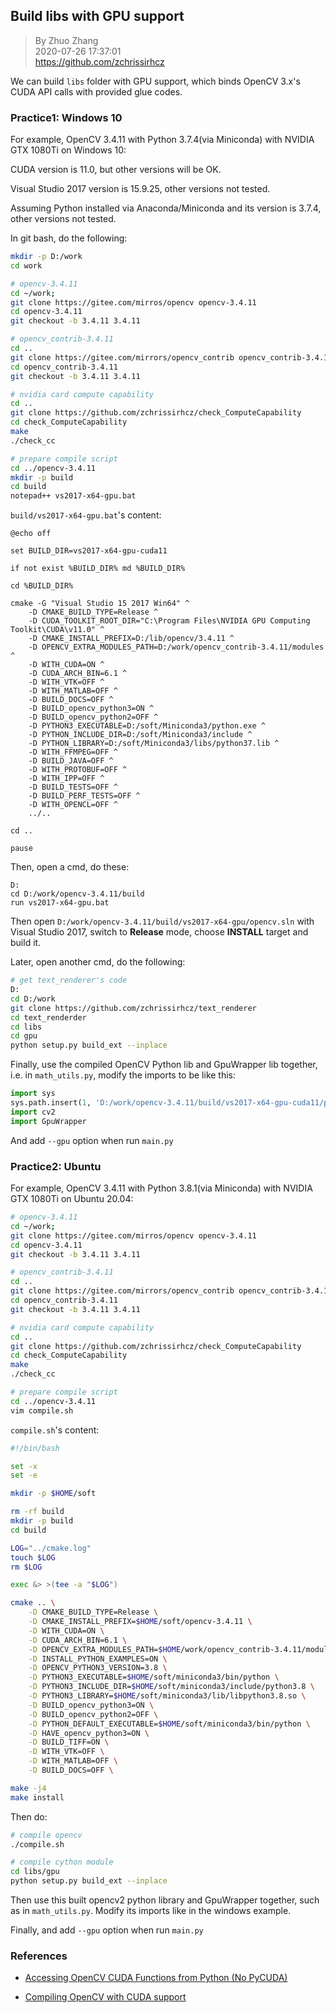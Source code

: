 ## Build libs with GPU support

>By Zhuo Zhang  
>2020-07-26 17:37:01  
>https://github.com/zchrissirhcz  


We can build `libs` folder with GPU support, which binds OpenCV 3.x's CUDA API calls with provided glue codes.

### Practice1: Windows 10
For example, OpenCV 3.4.11 with Python 3.7.4(via Miniconda) with NVIDIA GTX 1080Ti on Windows 10:

CUDA version is 11.0, but other versions will be OK.

Visual Studio 2017 version is 15.9.25, other versions not tested.

Assuming Python installed via Anaconda/Miniconda and its version is 3.7.4, other versions not tested.


In git bash, do the following:
```bash
mkdir -p D:/work
cd work

# opencv-3.4.11
cd ~/work;
git clone https://gitee.com/mirros/opencv opencv-3.4.11
cd opencv-3.4.11
git checkout -b 3.4.11 3.4.11

# opencv_contrib-3.4.11
cd ..
git clone https://gitee.com/mirrors/opencv_contrib opencv_contrib-3.4.11
cd opencv_contrib-3.4.11
git checkout -b 3.4.11 3.4.11

# nvidia card compute capability
cd ..
git clone https://github.com/zchrissirhcz/check_ComputeCapability
cd check_ComputeCapability
make
./check_cc

# prepare compile script
cd ../opencv-3.4.11
mkdir -p build
cd build
notepad++ vs2017-x64-gpu.bat
```

`build/vs2017-x64-gpu.bat`'s content:
```batch
@echo off

set BUILD_DIR=vs2017-x64-gpu-cuda11

if not exist %BUILD_DIR% md %BUILD_DIR%

cd %BUILD_DIR%

cmake -G "Visual Studio 15 2017 Win64" ^
    -D CMAKE_BUILD_TYPE=Release ^
    -D CUDA_TOOLKIT_ROOT_DIR="C:\Program Files\NVIDIA GPU Computing Toolkit\CUDA\v11.0" ^
    -D CMAKE_INSTALL_PREFIX=D:/lib/opencv/3.4.11 ^
    -D OPENCV_EXTRA_MODULES_PATH=D:/work/opencv_contrib-3.4.11/modules ^
    -D WITH_CUDA=ON ^
    -D CUDA_ARCH_BIN=6.1 ^
    -D WITH_VTK=OFF ^
    -D WITH_MATLAB=OFF ^
    -D BUILD_DOCS=OFF ^
    -D BUILD_opencv_python3=ON ^
    -D BUILD_opencv_python2=OFF ^
    -D PYTHON3_EXECUTABLE=D:/soft/Miniconda3/python.exe ^
    -D PYTHON_INCLUDE_DIR=D:/soft/Miniconda3/include ^
    -D PYTHON_LIBRARY=D:/soft/Miniconda3/libs/python37.lib ^
    -D WITH_FFMPEG=OFF ^
    -D BUILD_JAVA=OFF ^
    -D WITH_PROTOBUF=OFF ^
    -D WITH_IPP=OFF ^
    -D BUILD_TESTS=OFF ^
    -D BUILD_PERF_TESTS=OFF ^
    -D WITH_OPENCL=OFF ^
    ../..

cd ..

pause
```

Then, open a cmd, do these:
```batch
D:
cd D:/work/opencv-3.4.11/build
run vs2017-x64-gpu.bat
```

Then open `D:/work/opencv-3.4.11/build/vs2017-x64-gpu/opencv.sln` with Visual Studio 2017, switch to **Release** mode, choose **INSTALL** target and build it.

Later, open another cmd, do the following:
```bash
# get text_renderer's code
D:
cd D:/work
git clone https://github.com/zchrissirhcz/text_renderer
cd text_renderder
cd libs
cd gpu
python setup.py build_ext --inplace
```

Finally, use the compiled OpenCV Python lib and GpuWrapper lib together, i.e. in `math_utils.py`, modify the imports to be like this:
```Python
import sys
sys.path.insert(1, 'D:/work/opencv-3.4.11/build/vs2017-x64-gpu-cuda11/python_loader')
import cv2
import GpuWrapper
```

And add `--gpu` option when run `main.py`


### Practice2: Ubuntu
For example, OpenCV 3.4.11 with Python 3.8.1(via Miniconda) with NVIDIA GTX 1080Ti on Ubuntu 20.04:

```bash
# opencv-3.4.11
cd ~/work;
git clone https://gitee.com/mirros/opencv opencv-3.4.11
cd opencv-3.4.11
git checkout -b 3.4.11 3.4.11

# opencv_contrib-3.4.11
cd ..
git clone https://gitee.com/mirrors/opencv_contrib opencv_contrib-3.4.11
cd opencv_contrib-3.4.11
git checkout -b 3.4.11 3.4.11

# nvidia card compute capability
cd ..
git clone https://github.com/zchrissirhcz/check_ComputeCapability
cd check_ComputeCapability
make
./check_cc

# prepare compile script
cd ../opencv-3.4.11
vim compile.sh
```

`compile.sh`'s content:
```bash
#!/bin/bash

set -x
set -e

mkdir -p $HOME/soft

rm -rf build
mkdir -p build
cd build

LOG="../cmake.log"
touch $LOG
rm $LOG

exec &> >(tee -a "$LOG")

cmake .. \
    -D CMAKE_BUILD_TYPE=Release \
    -D CMAKE_INSTALL_PREFIX=$HOME/soft/opencv-3.4.11 \
    -D WITH_CUDA=ON \
    -D CUDA_ARCH_BIN=6.1 \
    -D OPENCV_EXTRA_MODULES_PATH=$HOME/work/opencv_contrib-3.4.11/modules \
    -D INSTALL_PYTHON_EXAMPLES=ON \
    -D OPENCV_PYTHON3_VERSION=3.8 \
    -D PYTHON3_EXECUTABLE=$HOME/soft/miniconda3/bin/python \
    -D PYTHON3_INCLUDE_DIR=$HOME/soft/miniconda3/include/python3.8 \
    -D PYTHON3_LIBRARY=$HOME/soft/miniconda3/lib/libpython3.8.so \
    -D BUILD_opencv_python3=ON \
    -D BUILD_opencv_python2=OFF \
    -D PYTHON_DEFAULT_EXECUTABLE=$HOME/soft/miniconda3/bin/python \
    -D HAVE_opencv_python3=ON \
    -D BUILD_TIFF=ON \
    -D WITH_VTK=OFF \
    -D WITH_MATLAB=OFF \
    -D BUILD_DOCS=OFF \

make -j4
make install
```

Then do:
```bash
# compile opencv
./compile.sh

# compile cython module
cd libs/gpu
python setup.py build_ext --inplace
```

Then use this built opencv2 python library and GpuWrapper together, such as in `math_utils.py`. Modify its imports like in the windows example.

Finally, and add `--gpu` option when run `main.py`

### References
- [Accessing OpenCV CUDA Functions from Python (No PyCUDA)](https://stackoverflow.com/questions/42125084/accessing-opencv-cuda-functions-from-python-no-pycuda)

- [Compiling OpenCV with CUDA support](https://www.pyimagesearch.com/2016/07/11/compiling-opencv-with-cuda-support/)

